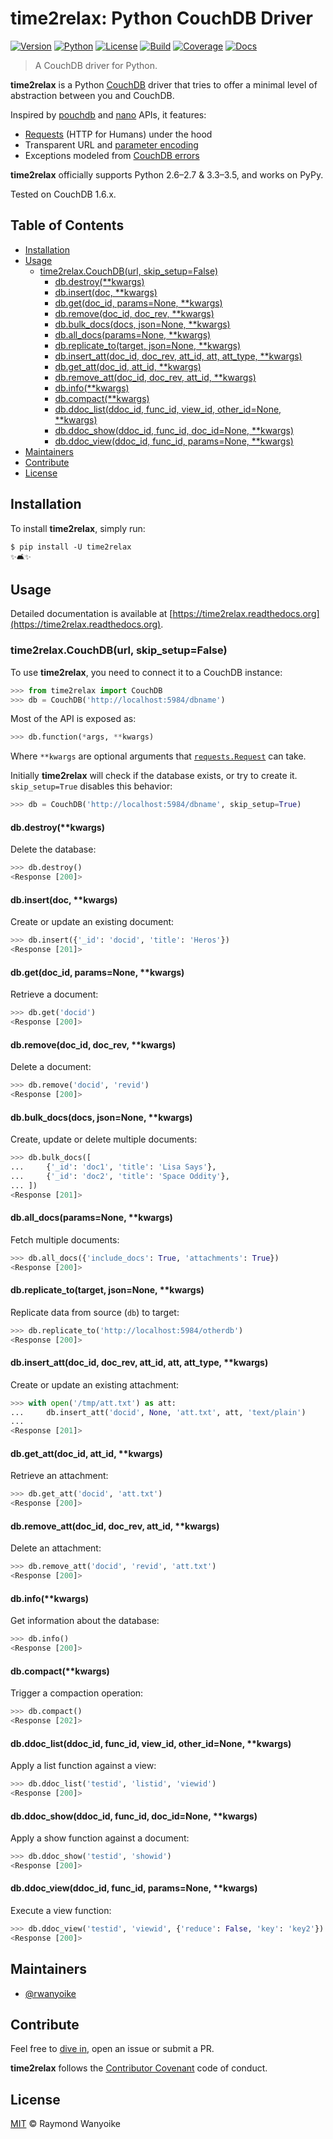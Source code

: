# time2relax: Python CouchDB Driver

[![Version](https://img.shields.io/pypi/v/time2relax.svg)](https://pypi.python.org/pypi/time2relax)
[![Python](https://img.shields.io/pypi/pyversions/time2relax.svg)](https://pypi.python.org/pypi/time2relax)
[![License](https://img.shields.io/pypi/l/time2relax.svg)](LICENSE)
[![Build](https://img.shields.io/travis/rwanyoike/time2relax.svg)](https://travis-ci.org/rwanyoike/time2relax)
[![Coverage](https://img.shields.io/codecov/c/gh/rwanyoike/time2relax.svg)](https://codecov.io/gh/rwanyoike/time2relax)
[![Docs](https://readthedocs.org/projects/time2relax/badge/?version=latest)](https://readthedocs.org/projects/time2relax/?badge=latest)

> A CouchDB driver for Python.

**time2relax** is a Python [CouchDB](http://couchdb.com/) driver that tries to offer a minimal level of abstraction between you and CouchDB.

Inspired by [pouchdb](https://github.com/pouchdb/pouchdb) and [nano](https://github.com/dscape/nano) APIs, it features:

* [Requests](https://github.com/kennethreitz/requests#feature-support) (HTTP for Humans) under the hood
* Transparent URL and [parameter encoding](https://wiki.apache.org/couchdb/HTTP_view_API#Querying_Options)
* Exceptions modeled from [CouchDB errors](http://docs.couchdb.org/en/1.6.1/api/basics.html#http-status-codes)

**time2relax** officially supports Python 2.6–2.7 & 3.3–3.5, and works on PyPy.

Tested on CouchDB 1.6.x.

## Table of Contents

* [Installation](#installation)
* [Usage](#usage)
  * [time2relax.CouchDB(url, skip_setup=False)](#time2relaxcouchdburl-skip_setupfalse)
    * [db.destroy(**kwargs)](#dbdestroykwargs)
    * [db.insert(doc, **kwargs)](#dbinsertdoc-kwargs)
    * [db.get(doc_id, params=None, **kwargs)](#dbgetdoc_id-paramsnone-kwargs)
    * [db.remove(doc_id, doc_rev, **kwargs)](#dbremovedoc_id-doc_rev-kwargs)
    * [db.bulk_docs(docs, json=None, **kwargs)](#dbbulk_docsdocs-jsonnone-kwargs)
    * [db.all_docs(params=None, **kwargs)](#dball_docsparamsnone-kwargs)
    * [db.replicate_to(target, json=None, **kwargs)](#dbreplicate_totarget-jsonnone-kwargs)
    * [db.insert_att(doc_id, doc_rev, att_id, att, att_type, **kwargs)](#dbinsert_attdoc_id-doc_rev-att_id-att-att_type-kwargs)
    * [db.get_att(doc_id, att_id, **kwargs)](#dbget_attdoc_id-att_id-kwargs)
    * [db.remove_att(doc_id, doc_rev, att_id, **kwargs)](#dbremove_attdoc_id-doc_rev-att_id-kwargs)
    * [db.info(**kwargs)](#dbinfokwargs)
    * [db.compact(**kwargs)](#dbcompactkwargs)
    * [db.ddoc_list(ddoc_id, func_id, view_id, other_id=None, **kwargs)](#dbddoc_listddoc_id-func_id-view_id-other_idnone-kwargs)
    * [db.ddoc_show(ddoc_id, func_id, doc_id=None, **kwargs)](#dbddoc_showddoc_id-func_id-doc_idnone-kwargs)
    * [db.ddoc_view(ddoc_id, func_id, params=None, **kwargs)](#dbddoc_viewddoc_id-func_id-paramsnone-kwargs)
* [Maintainers](#maintainers)
* [Contribute](#contribute)
* [License](#license)

## Installation

To install **time2relax**, simply run:

```shell
$ pip install -U time2relax
✨🛋✨
```

## Usage

Detailed documentation is available at [https://time2relax.readthedocs.org](https://time2relax.readthedocs.org).

### time2relax.CouchDB(url, skip_setup=False)

To use **time2relax**, you need to connect it to a CouchDB instance:

```python
>>> from time2relax import CouchDB
>>> db = CouchDB('http://localhost:5984/dbname')
```

Most of the API is exposed as:

```python
>>> db.function(*args, **kwargs)
```

Where `**kwargs` are optional arguments that [`requests.Request`](https://requests.readthedocs.io/en/latest/api/#requests.Request) can take.

Initially **time2relax** will check if the database exists, or try to create it. `skip_setup=True` disables this behavior:

```python
>>> db = CouchDB('http://localhost:5984/dbname', skip_setup=True)
```

#### db.destroy(**kwargs)

Delete the database:

```python
>>> db.destroy()
<Response [200]>
```

#### db.insert(doc, **kwargs)

Create or update an existing document:

```python
>>> db.insert({'_id': 'docid', 'title': 'Heros'})
<Response [201]>
```

#### db.get(doc_id, params=None, **kwargs)

Retrieve a document:

```python
>>> db.get('docid')
<Response [200]>
```

#### db.remove(doc_id, doc_rev, **kwargs)

Delete a document:

```python
>>> db.remove('docid', 'revid')
<Response [200]>
```

#### db.bulk_docs(docs, json=None, **kwargs)

Create, update or delete multiple documents:

```python
>>> db.bulk_docs([
...     {'_id': 'doc1', 'title': 'Lisa Says'},
...     {'_id': 'doc2', 'title': 'Space Oddity'},
... ])
<Response [201]>
```

#### db.all_docs(params=None, **kwargs)

Fetch multiple documents:

```python
>>> db.all_docs({'include_docs': True, 'attachments': True})
<Response [200]>
```

#### db.replicate_to(target, json=None, **kwargs)

Replicate data from source (`db`) to target:

```python
>>> db.replicate_to('http://localhost:5984/otherdb')
<Response [200]>
```

#### db.insert_att(doc_id, doc_rev, att_id, att, att_type, **kwargs)

Create or update an existing attachment:

```python
>>> with open('/tmp/att.txt') as att:
...     db.insert_att('docid', None, 'att.txt', att, 'text/plain')
...
<Response [201]>
```

#### db.get_att(doc_id, att_id, **kwargs)

Retrieve an attachment:

```python
>>> db.get_att('docid', 'att.txt')
<Response [200]>
```

#### db.remove_att(doc_id, doc_rev, att_id, **kwargs)

Delete an attachment:

```python
>>> db.remove_att('docid', 'revid', 'att.txt')
<Response [200]>
```

#### db.info(**kwargs)

Get information about the database:

```python
>>> db.info()
<Response [200]>
```

#### db.compact(**kwargs)

Trigger a compaction operation:

```python
>>> db.compact()
<Response [202]>
```

#### db.ddoc_list(ddoc_id, func_id, view_id, other_id=None, **kwargs)

Apply a list function against a view:

```python
>>> db.ddoc_list('testid', 'listid', 'viewid')
<Response [200]>
```

#### db.ddoc_show(ddoc_id, func_id, doc_id=None, **kwargs)

Apply a show function against a document:

```python
>>> db.ddoc_show('testid', 'showid')
<Response [200]>
```

#### db.ddoc_view(ddoc_id, func_id, params=None, **kwargs)

Execute a view function:

```python
>>> db.ddoc_view('testid', 'viewid', {'reduce': False, 'key': 'key2'})
<Response [200]>
```

## Maintainers

- [@rwanyoike](https://github.com/rwanyoike)

## Contribute

Feel free to [dive in](https://time2relax.readthedocs.io/en/latest/contributing.html), open an issue or submit a PR.

**time2relax** follows the [Contributor Covenant](CODE_OF_CONDUCT.md) code of conduct.

## License

[MIT](LICENSE) © Raymond Wanyoike

